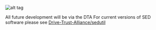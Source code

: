![alt tag](https://avatars0.githubusercontent.com/u/13870012?v=3&s=200)

All future development will be via the DTA
For current versions of SED software please see
[Drive-Trust-Alliance/sedutil](//github.com/Drive-Trust-Alliance/sedutil)
